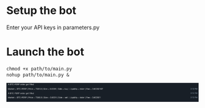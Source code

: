 # Setup the bot

Enter your API keys in parameters.py

# Launch the bot

```
chmod +x path/to/main.py
nohup path/to/main.py &
```

![alt text](fill.png)
